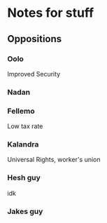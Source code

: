 # Notes for stuff

## Oppositions

### Oolo

Improved Security

### Nadan

### Fellemo

Low tax rate

### Kalandra

Universal Rights, worker's union

### Hesh guy

idk

### Jakes guy
